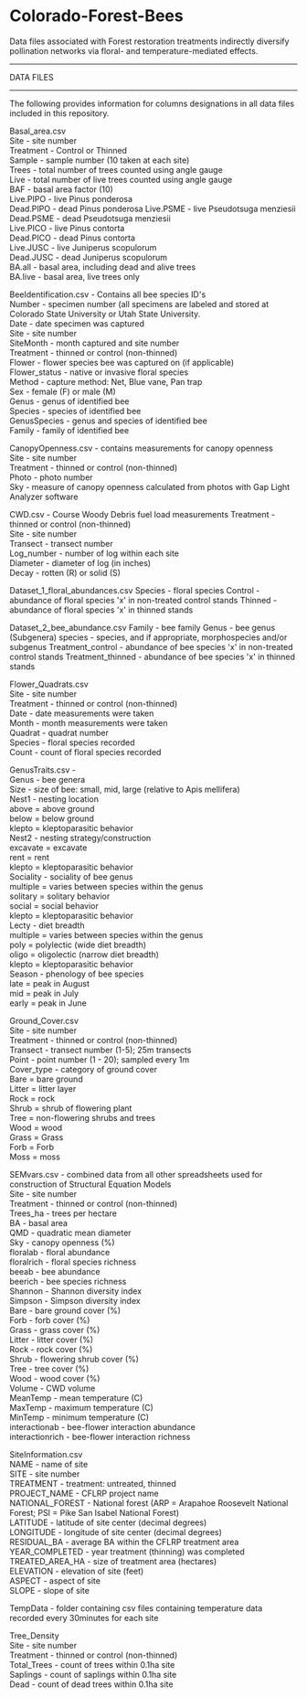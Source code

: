 # Colorado-Forest-Bees
Data files associated with Forest restoration treatments indirectly diversify pollination networks via floral- and temperature-mediated effects.

__________
DATA FILES
__________
The following provides information for columns designations in all data files included in this repository.   

Basal_area.csv  
	Site - site number  
	Treatment - Control or Thinned  
	Sample - sample number (10 taken at each site)  
	Trees - total number of trees counted using angle gauge  
	Live - total number of live trees counted using angle gauge  
	BAF - basal area factor (10)  
	Live.PIPO - live Pinus ponderosa  
	Dead.PIPO - dead Pinus ponderosa
	Live.PSME - live Pseudotsuga menziesii  
	Dead.PSME - dead Pseudotsuga menziesii  
	Live.PICO - live Pinus contorta  
	Dead.PICO - dead Pinus contorta  
	Live.JUSC - live Juniperus scopulorum  
	Dead.JUSC - dead Juniperus scopulorum  
	BA.all - basal area, including dead and alive trees  
	BA.live - basal area, live trees only  

  
BeeIdentification.csv - Contains all bee species ID's  
	Number - specimen number (all specimens are labeled and stored at Colorado State University or Utah State University.   
	Date - date specimen was captured  
	Site - site number  
	SiteMonth - month captured and site number  
	Treatment - thinned or control (non-thinned)  
	Flower - flower species bee was captured on (if applicable)  
	Flower_status - native or invasive floral species  
	Method - capture method: Net, Blue vane, Pan trap  
	Sex - female (F) or male (M)  
	Genus - genus of identified bee  
	Species - species of identified bee  
	GenusSpecies - genus and species of identified bee   
	Family - family of identified bee  
  
CanopyOpenness.csv - contains measurements for canopy openness  
	Site - site number  
	Treatment - thinned or control (non-thinned)  
	Photo - photo number  
	Sky - measure of canopy openness calculated from photos with Gap Light Analyzer software  
  
CWD.csv - Course Woody Debris fuel load measurements
	Treatment - thinned or control (non-thinned)  
	Site - site number  
	Transect - transect number  
	Log_number - number of log within each site  
	Diameter - diameter of log (in inches)  
	Decay - rotten (R) or solid (S)  
	
Dataset_1_floral_abundances.csv
	Species - floral species
	Control - abundance of floral species 'x' in non-treated control stands 
	Thinned - abundance of floral species 'x' in thinned stands
	
Dataset_2_bee_abundance.csv
	Family - bee family 
	Genus - bee genus
	(Subgenera) species - species, and if appropriate, morphospecies and/or subgenus 
	Treatment_control - abundance of bee species 'x' in non-treated control stands
	Treatment_thinned - abundance of bee species 'x' in thinned stands 
  
Flower_Quadrats.csv  
	Site - site number  
	Treatment - thinned or control (non-thinned)  
	Date - date measurements were taken  
	Month - month measurements were taken  
	Quadrat - quadrat number   
	Species - floral species recorded  
	Count - count of floral species recorded  
  
GenusTraits.csv -    
	Genus - bee genera  
	Size - size of bee: small, mid, large (relative to Apis mellifera)  
	Nest1 - nesting location  
		above = above ground  
		below = below ground  
		klepto = kleptoparasitic behavior  
	Nest2 - nesting strategy/construction  
		excavate = excavate  
		rent = rent  
		klepto = kleptoparasitic behavior  
	Sociality - sociality of bee genus  
		multiple = varies between species within the genus   
		solitary = solitary behavior  
		social = social behavior  
		klepto = kleptoparasitic behavior  
	Lecty - diet breadth  
		multiple = varies between species within the genus  
		poly = polylectic (wide diet breadth)  
		oligo = oligolectic (narrow diet breadth)  
		klepto = kleptoparasitic behavior  
	Season - phenology of bee species   
		late = peak in August   
		mid = peak in July  
		early = peak in June  
  
Ground_Cover.csv  
	Site - site number  
	Treatment - thinned or control (non-thinned)  
	Transect - transect number (1-5); 25m transects  
	Point - point number (1 - 20); sampled every 1m  
	Cover_type - category of ground cover  
		Bare = bare ground  
		Litter = litter layer  
		Rock = rock  
		Shrub = shrub of flowering plant  
		Tree = non-flowering shrubs and trees  
		Wood = wood   
		Grass = Grass  
		Forb = Forb  
		Moss = moss  

SEMvars.csv - combined data from all other spreadsheets used for construction of Structural Equation Models  
	Site - site number  
	Treatment - thinned or control (non-thinned)  
	Trees_ha - trees per hectare  
	BA - basal area  
	QMD - quadratic mean diameter  
	Sky - canopy openness (%)  
	floralab - floral abundance  
	floralrich - floral species richness  
	beeab - bee abundance  
	beerich - bee species richness  
	Shannon - Shannon diversity index  
	Simpson - Simpson diversity index  
	Bare - bare ground cover (%)  
	Forb - forb cover (%)  
	Grass - grass cover (%)  
	Litter - litter cover (%)  
	Rock - rock cover (%)  
	Shrub - flowering shrub cover (%)  
	Tree - tree cover (%)  
	Wood - wood cover (%)  
	Volume - CWD volume  
	MeanTemp - mean temperature (C)  
	MaxTemp - maximum temperature (C)  
	MinTemp - minimum temperature (C)  
	interactionab - bee-flower interaction abundance  
	interactionrich - bee-flower interaction richness  
    
SiteInformation.csv  
	NAME - name of site  
	SITE - site number  
	TREATMENT - treatment: untreated, thinned  
	PROJECT_NAME - CFLRP project name  
	NATIONAL_FOREST - National forest (ARP = Arapahoe Roosevelt National Forest; PSI = Pike San Isabel National Forest)  
	LATITUDE - latitude of site center (decimal degrees)  
	LONGITUDE - longitude of site center (decimal degrees)  
	RESIDUAL_BA - average BA within the CFLRP treatment area  
	YEAR_COMPLETED - year treatment (thinning) was completed  
	TREATED_AREA_HA - size of treatment area (hectares)  
	ELEVATION - elevation of site (feet)  
	ASPECT - aspect of site  
	SLOPE - slope of site   
  
TempData - folder containing csv files containing temperature data recorded every 30minutes for each site  
  
Tree_Density  
	Site - site number  
	Treatment - thinned or control (non-thinned)  
	Total_Trees - count of trees within 0.1ha site  
	Saplings - count of saplings within 0.1ha site  
	Dead - count of dead trees within 0.1ha site   
